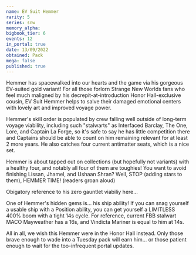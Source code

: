 ```yaml
---
name: EV Suit Hemmer
rarity: 5
series: snw
memory_alpha:
bigbook_tier: 6
events: 12
in_portal: true
date: 13/09/2022
obtained: Pack
mega: false
published: true
---
```


Hemmer has spacewalked into our hearts and the game via his gorgeous EV-suited gold variant!  For all those forlorn Strange New Worlds fans who feel much maligned by his decrepit-at-introduction Honor Hall-exclusive cousin, EV Suit Hemmer helps to salve their damaged emotional centers with lovely art and improved voyage power.

Hemmer's skill order is populated by crew falling well outside of long-term voyage viability, including such "stalwarts" as Interfaced Barclay, The One, Lore, and Captain La Forge, so it's safe to say he has little competition there and Captains should be able to count on him remaining relevant for at least 2 more years.  He also catches four current antimatter seats, which is a nice set.

Hemmer is about tapped out on collections (but hopefully not variants) with a healthy four, and notably all four of them are toughies!  You want to avoid finishing Lissan, Jhamel, and Ushaan Shran?  Well, STOP (adding stars to them), HEMMER TIME!  (readers groan aloud)

Obigatory reference to his zero gauntlet viabiliy here...

One of Hemmer's hidden gems is... his ship ability!  If you can snag yourself a usable ship with a Position ability, you can get yourself a LIMITLESS 400% boom with a tight 14s cycle.  For reference, current FBB stalwart MACO Mayweather has a 16s, and Vindicta Mariner is equal to him at 14s.

All in all, we wish this Hemmer were in the Honor Hall instead.  Only those brave enough to wade into a Tuesday pack will earn him... or those patient enough to wait for the too-infrequent portal updates.
